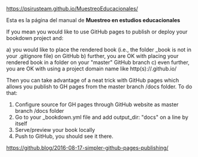 https://psirusteam.github.io/MuestreoEducacionales/

Esta es la página del manual de __Muestreo en estudios educacionales__

If you mean you would like to use GitHub pages to publish or deploy your bookdown project and:

a) you would like to place the rendered book (i.e., the folder _book is not in your .gitignore file) on GitHub
b) further, you are OK with placing your rendered book in a folder on your "master" GitHub branch
c) even further, you are OK with using a project domain name like http(s)://<username>.github.io/<projectname>

Then you can take advantage of a neat trick with GitHub pages which allows you publish to GH pages from the master branch /docs folder. To do that:

1. Configure source for GH pages through GitHub website as master branch /docs folder
2. Go to your _bookdown.yml file and add output_dir: "docs" on a line by itself
3. Serve/preview your book locally
4. Push to GitHub, you should see it there.
  
  https://github.blog/2016-08-17-simpler-github-pages-publishing/
